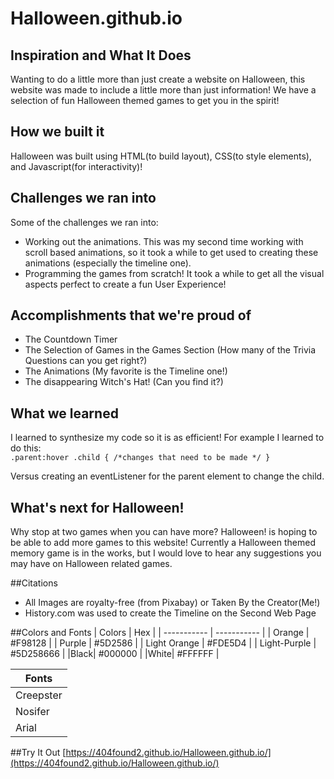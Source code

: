 # Halloween.github.io
## Inspiration and What It Does
Wanting to do a little more than just create a website on Halloween, this website was made to include a little more than just information! We have a selection of fun Halloween themed games to get you in the spirit!

## How we built it
Halloween was built using HTML(to build layout), CSS(to style elements), and Javascript(for interactivity)!

## Challenges we ran into
Some of the challenges we ran into:
- Working out the animations. This was my second time working with scroll based animations, so it took a while to get used to creating these animations (especially the timeline one).
- Programming the games from scratch! It took a while to get all the visual aspects perfect to create a fun User Experience!

## Accomplishments that we're proud of
- The Countdown Timer
- The Selection of Games in the Games Section (How many of the Trivia Questions can you get right?)
- The Animations (My favorite is the Timeline one!)
- The disappearing Witch's Hat! (Can you find it?)

## What we learned
I learned to synthesize my code so it is as efficient!
For example I learned to do this:  
`.parent:hover .child {
	/*changes that need to be made */
}
`

Versus creating an eventListener for the parent element to change the child.



## What's next for Halloween!
Why stop at two games when you can have more? Halloween! is hoping to be able to add more games to this website! Currently a Halloween themed memory game is in the works, but I would love to hear any suggestions you may have on Halloween related games.

##Citations
- All Images are royalty-free (from Pixabay) or Taken By the Creator(Me!)
- History.com was used to create the Timeline on the Second Web Page

##Colors and Fonts
| Colors | Hex |
| ----------- | ----------- |
| Orange | #F98128 |
| Purple | #5D2586 |
| Light Orange | #FDE5D4 |
| Light-Purple | #5D258666 |
|Black| #000000 |
|White| #FFFFFF |

| Fonts |
| ----------- |
| Creepster |
| Nosifer |
| Arial |

##Try It Out
[https://404found2.github.io/Halloween.github.io/](https://404found2.github.io/Halloween.github.io/)
